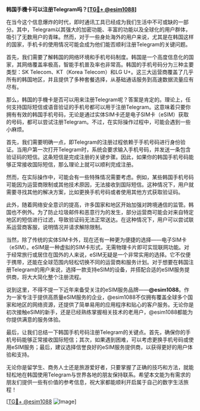 **韩国手機卡可以注册Telegram吗？[[TG💪+ @esim1088](https://t.me/s/esim1088)]**

在当今这个信息爆炸的时代，即时通讯工具已经成为我们生活中不可或缺的一部分。其中，Telegram以其强大的加密功能、丰富的功能以及全球化的用户群体，吸引了无数用户的青睐。然而，对于一些身处海外的用户来说，尤其是在韩国这样的国家，手机卡的使用情况可能会成为他们能否顺利注册Telegram的关键问题。

首先，我们需要了解韩国的网络环境和手机号码制度。韩国是一个高度信息化的国家，其网络覆盖率极高，智能手机普及率也非常高。韩国的手机号码分为三种主要类型：SK Telecom、KT（Korea Telecom）和LG U+。这三大运营商覆盖了几乎所有的韩国地区，并且提供了多种套餐选择，从基础通话服务到高速数据流量应有尽有。

那么，韩国的手機卡是否可以用来注册Telegram呢？答案是肯定的。理论上，任何支持国际短信或语音验证的手机号都可以用于注册Telegram。这意味着只要你拥有有效的韩国手机号码，无论是通过实体SIM卡还是电子SIM卡（eSIM）获取的号码，都可以尝试注册Telegram。不过，在实际操作过程中，可能会遇到一些小麻烦。

首先，我们需要明确一点，即Telegram的注册过程依赖于手机号码进行身份验证。当用户第一次打开Telegram时，系统会要求输入手机号码，并发送一条包含验证码的短信。这条短信是完成注册的关键步骤。因此，如果你的韩国手机号码能够正常接收国际短信，那么理论上就可以顺利完成注册。

然而，在实际操作中，可能会有一些特殊情况需要考虑。例如，某些韩国手机号码可能因为运营商限制或其他技术原因，无法接收到国际短信。这种情况下，用户就需要寻找其他的解决方案，比如更换手机号码或者使用其他方式获取验证码。

此外，随着网络安全意识的提高，许多国家和地区开始加强对跨境通信的监管。韩国也不例外。为了防止垃圾邮件和恶意行为的发生，部分运营商可能会对来自特定地区的短信进行过滤，导致验证码无法正常送达。在这种情况下，用户可以尝试联系运营商客服，说明情况并请求解除限制。

当然，除了传统的实体SIM卡外，现在还有一种更为便捷的选择——电子SIM卡（eSIM）。eSIM是一种虚拟的SIM卡形式，无需物理卡片即可实现联网功能。对于经常旅行或居住在国外的人来说，eSIM无疑是一个非常实用的选择。它不仅便于携带，还能在全球范围内轻松切换不同的运营商和服务计划。对于想要在韩国注册Telegram的用户来说，选择一款支持eSIM的设备，并搭配合适的eSIM服务提供商，将大大简化整个注册流程。

说到这里，不得不提一下近年来备受关注的eSIM服务品牌——**@esim1088**。作为一家专注于提供高质量eSIM服务的企业，@esim1088不仅拥有覆盖全球多个国家和地区的网络资源，还提供了简单易用的应用程序和贴心的客户服务。无论你是初次接触eSIM的新手，还是已经熟练掌握相关技术的老用户，@esim1088都能为你提供满意的服务体验。

最后，让我们总结一下韩国手机号码注册Telegram的关键点。首先，确保你的手机号码能够正常接收国际短信；其次，如果遇到困难，可以考虑更换手机号码或使用eSIM服务；最后，建议选择信誉良好的eSIM服务提供商，以获得更好的用户体验和支持。

无论你是留学生、商务人士还是旅游爱好者，只要掌握了正确的技巧和方法，就能轻松地在韩国使用Telegram与世界各地的朋友保持联系。希望本文能为有需求的朋友们提供一些有价值的参考信息，祝大家都能顺利开启属于自己的数字生活旅程！

[[TG💪+ @esim1088](https://t.me/s/esim1088) ![Image](https://i.postimg.cc/4NQfJmqS/Snipaste-2025-05-13-00-14-12.png)]